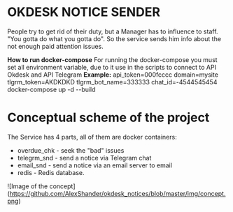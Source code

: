 # **OKDESK NOTICE SENDER**

People try to get rid of their duty, but a Manager has to influence to staff. "You gotta do what you gotta do". So the service sends him info about the not enough paid attention issues.

**How to run docker-compose**
For running the docker-compose you must set all environment variable, due to it use in the scripts to connect to API Okdesk and API Telegram
**Example:**
api_token=000fcccc domain=mysite tlgrm_token=AKDKDKD tlgrm_bot_name=333333 chat_id=-4544545454 docker-compose up -d --build

# **Conceptual scheme of the project**
The Service has 4 parts, all of them are docker containers:
* overdue_chk - seek the "bad" issues
* telegrm_snd - send a notice via Telegram chat
* email_snd - send a notice via an email server to email
* redis - Redis database.

![Image of the concept]
(https://github.com/AlexShander/okdesk_notices/blob/master/img/concept.png)
